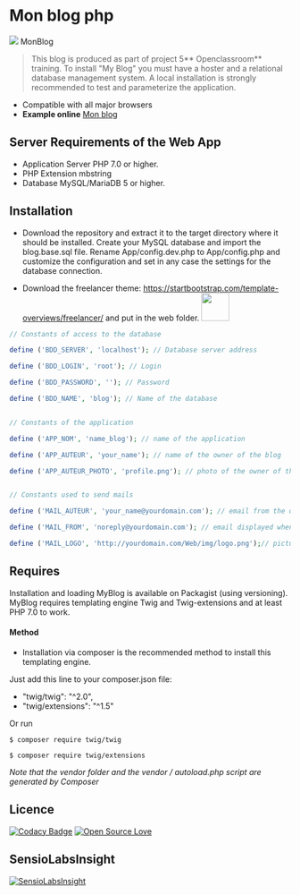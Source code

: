 # Mon blog php

![](http://blog.gdpweb.fr/Web/img/logo.png) MonBlog

>This blog is produced as part of project 5** Openclassroom** training.
To install "My Blog" you must have a hoster and a relational database management system. A local installation is strongly recommended to test and parameterize the application.
- Compatible with all major browsers
- **Example online** [Mon blog](http://blog.gdpweb.fr/ "Heading link")


## Server Requirements of the Web App
- Application Server PHP 7.0 or higher.
- PHP Extension mbstring
- Database MySQL/MariaDB 5 or higher.

## Installation
- Download the repository and extract it to the target directory where it should be installed.
Create your MySQL database and import the blog.base.sql file.
Rename App/config.dev.php to App/config.php and customize the configuration and set in any case the settings for the database connection.


- Download the freelancer theme: https://startbootstrap.com/template-overviews/freelancer/ and put in the web folder. <img src="https://blackrockdigital.github.io/startbootstrap-freelancer/img/profile.png"  width="50" />

```php
// Constants of access to the database

define ('BDD_SERVER', 'localhost'); // Database server address

define ('BDD_LOGIN', 'root'); // Login

define ('BDD_PASSWORD', ''); // Password

define ('BDD_NAME', 'blog'); // Name of the database


// Constants of the application

define ('APP_NOM', 'name_blog'); // name of the application

define ('APP_AUTEUR', 'your_name'); // name of the owner of the blog

define ('APP_AUTEUR_PHOTO', 'profile.png'); // photo of the owner of the blog


// Constants used to send mails

define ('MAIL_AUTEUR', 'your_name@yourdomain.com'); // email from the owner of the blog from the host

define ('MAIL_FROM', 'noreply@yourdomain.com'); // email displayed when sending

define ('MAIL_LOGO', 'http://yourdomain.com/Web/img/logo.png');// picture logo attached to the mail
```
## Requires
Installation and loading MyBlog is available on Packagist (using versioning).
MyBlog requires templating engine Twig and Twig-extensions and at least PHP 7.0 to work.
#### Method
- Installation via composer is the recommended method to install this templating engine.

Just add this line to your composer.json file:
- "twig/twig": "^2.0",
- "twig/extensions": "^1.5"

Or run

`$ composer require twig/twig`

`$ composer require twig/extensions`

*Note that the vendor folder and the vendor / autoload.php script are generated by Composer*


## Licence

[![Codacy Badge](https://api.codacy.com/project/badge/Grade/0735a16379b94840964491d14a9676bb)](https://app.codacy.com/app/gdpweb_3/blog?utm_source=github.com&utm_medium=referral&utm_content=gdpweb/blog&utm_campaign=Badge_Grade_Dashboard)
[![Open Source Love](https://badges.frapsoft.com/os/v2/open-source.png?v=103)](https://github.com/ellerbrock/open-source-badges/)

## SensioLabsInsight

[![SensioLabsInsight](https://insight.sensiolabs.com/projects/c5791823-ac0d-4513-b6d6-844dc1c86c58/big.png)](https://insight.sensiolabs.com/projects/c5791823-ac0d-4513-b6d6-844dc1c86c58)

